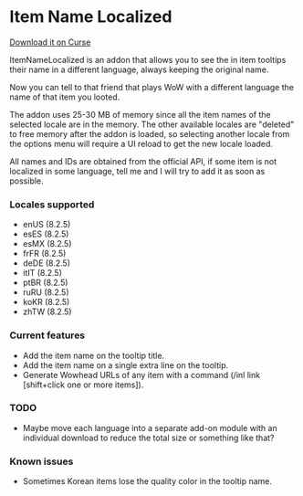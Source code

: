 # Item Name Localized

[Download it on Curse](https://mods.curse.com/addons/wow/item-name-localized)

ItemNameLocalized is an addon that allows you to see the in item tooltips their name in a different language, always keeping the original name.

Now you can tell to that friend that plays WoW with a different language the name of that item you looted.

The addon uses 25-30 MB of memory since all the item names of the selected locale are in the memory. The other available locales are "deleted" to free memory after the addon is loaded, so selecting another locale from the options menu will require a UI reload to get the new locale loaded.

All names and IDs are obtained from the official API, if some item is not localized in some language, tell me and I will try to add it as soon as possible.

### Locales supported
* enUS (8.2.5)
* esES (8.2.5)
* esMX (8.2.5)
* frFR (8.2.5)
* deDE (8.2.5)
* itIT (8.2.5)
* ptBR (8.2.5)
* ruRU (8.2.5)
* koKR (8.2.5)
* zhTW (8.2.5)

### Current features
* Add the item name on the tooltip title.
* Add the item name on a single extra line on the tooltip.
* Generate Wowhead URLs of any item with a command (/inl link [shift+click one or more items]).

### TODO
* Maybe move each language into a separate add-on module with an individual download to reduce the total size or something like that? 

### Known issues
* Sometimes Korean items lose the quality color in the tooltip name.